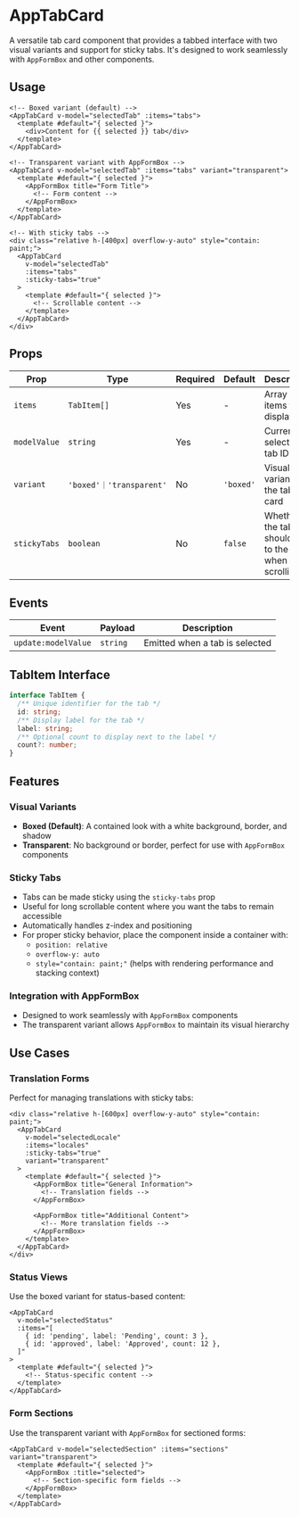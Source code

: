 # AppTabCard

A versatile tab card component that provides a tabbed interface with two visual variants and support for sticky tabs. It's designed to work seamlessly with `AppFormBox` and other components.

## Usage

```vue
<!-- Boxed variant (default) -->
<AppTabCard v-model="selectedTab" :items="tabs">
  <template #default="{ selected }">
    <div>Content for {{ selected }} tab</div>
  </template>
</AppTabCard>

<!-- Transparent variant with AppFormBox -->
<AppTabCard v-model="selectedTab" :items="tabs" variant="transparent">
  <template #default="{ selected }">
    <AppFormBox title="Form Title">
      <!-- Form content -->
    </AppFormBox>
  </template>
</AppTabCard>

<!-- With sticky tabs -->
<div class="relative h-[400px] overflow-y-auto" style="contain: paint;">
  <AppTabCard
    v-model="selectedTab"
    :items="tabs"
    :sticky-tabs="true"
  >
    <template #default="{ selected }">
      <!-- Scrollable content -->
    </template>
  </AppTabCard>
</div>
```

## Props

| Prop         | Type                     | Required | Default   | Description                                             |
| ------------ | ------------------------ | -------- | --------- | ------------------------------------------------------- |
| `items`      | `TabItem[]`              | Yes      | -         | Array of tab items to display                           |
| `modelValue` | `string`                 | Yes      | -         | Currently selected tab ID                               |
| `variant`    | `'boxed'｜'transparent'` | No       | `'boxed'` | Visual variant of the tab card                          |
| `stickyTabs` | `boolean`                | No       | `false`   | Whether the tabs should stick to the top when scrolling |

## Events

| Event               | Payload  | Description                    |
| ------------------- | -------- | ------------------------------ |
| `update:modelValue` | `string` | Emitted when a tab is selected |

## TabItem Interface

```typescript
interface TabItem {
  /** Unique identifier for the tab */
  id: string;
  /** Display label for the tab */
  label: string;
  /** Optional count to display next to the label */
  count?: number;
}
```

## Features

### Visual Variants

- **Boxed (Default)**: A contained look with a white background, border, and shadow
- **Transparent**: No background or border, perfect for use with `AppFormBox` components

### Sticky Tabs

- Tabs can be made sticky using the `sticky-tabs` prop
- Useful for long scrollable content where you want the tabs to remain accessible
- Automatically handles z-index and positioning
- For proper sticky behavior, place the component inside a container with:
  - `position: relative`
  - `overflow-y: auto`
  - `style="contain: paint;"` (helps with rendering performance and stacking context)

### Integration with AppFormBox

- Designed to work seamlessly with `AppFormBox` components
- The transparent variant allows `AppFormBox` to maintain its visual hierarchy

## Use Cases

### Translation Forms

Perfect for managing translations with sticky tabs:

```vue
<div class="relative h-[600px] overflow-y-auto" style="contain: paint;">
  <AppTabCard
    v-model="selectedLocale"
    :items="locales"
    :sticky-tabs="true"
    variant="transparent"
  >
    <template #default="{ selected }">
      <AppFormBox title="General Information">
        <!-- Translation fields -->
      </AppFormBox>
      
      <AppFormBox title="Additional Content">
        <!-- More translation fields -->
      </AppFormBox>
    </template>
  </AppTabCard>
</div>
```

### Status Views

Use the boxed variant for status-based content:

```vue
<AppTabCard
  v-model="selectedStatus"
  :items="[
    { id: 'pending', label: 'Pending', count: 3 },
    { id: 'approved', label: 'Approved', count: 12 },
  ]"
>
  <template #default="{ selected }">
    <!-- Status-specific content -->
  </template>
</AppTabCard>
```

### Form Sections

Use the transparent variant with `AppFormBox` for sectioned forms:

```vue
<AppTabCard v-model="selectedSection" :items="sections" variant="transparent">
  <template #default="{ selected }">
    <AppFormBox :title="selected">
      <!-- Section-specific form fields -->
    </AppFormBox>
  </template>
</AppTabCard>
```
